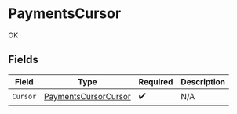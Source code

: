 # PaymentsCursor

OK


## Fields

| Field                                                                   | Type                                                                    | Required                                                                | Description                                                             |
| ----------------------------------------------------------------------- | ----------------------------------------------------------------------- | ----------------------------------------------------------------------- | ----------------------------------------------------------------------- |
| `Cursor`                                                                | [PaymentsCursorCursor](../../Models/Components/PaymentsCursorCursor.md) | :heavy_check_mark:                                                      | N/A                                                                     |